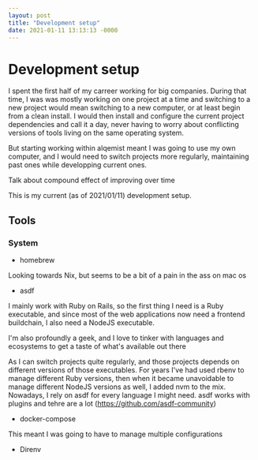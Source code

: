```yaml
---
layout: post
title: "Development setup"
date: 2021-01-11 13:13:13 -0000
---
```


# Development setup

I spent the first half of my carreer working for big companies. During that time, I was was mostly working on one project at a time and switching to a new project would mean switching to a new computer, or at least begin from a clean install. I would then install and configure the current project dependencies and call it a day, never having to worry about conflicting versions of tools living on the same operating system.

But starting working within alqemist meant I was going to use my own computer, and I would need to switch projects more regularly, maintaining past ones while developping current ones.


Talk about compound effect of improving over time


This is my current (as of 2021/01/11) development setup. 

## Tools

### System

- homebrew

Looking towards Nix, but seems to be a bit of a pain in the ass on mac os

- asdf

I mainly work with Ruby on Rails, so the first thing I need is a Ruby executable, and since most of the web applications now need a frontend buildchain, I also need a NodeJS executable. 

I'm also profoundly a geek, and I love to tinker with languages and ecosystems to get a taste of what's available out there

As I can switch projects quite regularly, and those projects depends on different versions of those executables. For years I've had used rbenv to manage different Ruby versions, then when it became unavoidable to manage different NodeJS versions as well, I added nvm to the mix. Nowadays, I rely on asdf for every language I might need. asdf works with plugins and tehre are a lot (https://github.com/asdf-community)

- docker-compose


This meant I was going to have to manage multiple configurations 

- Direnv

